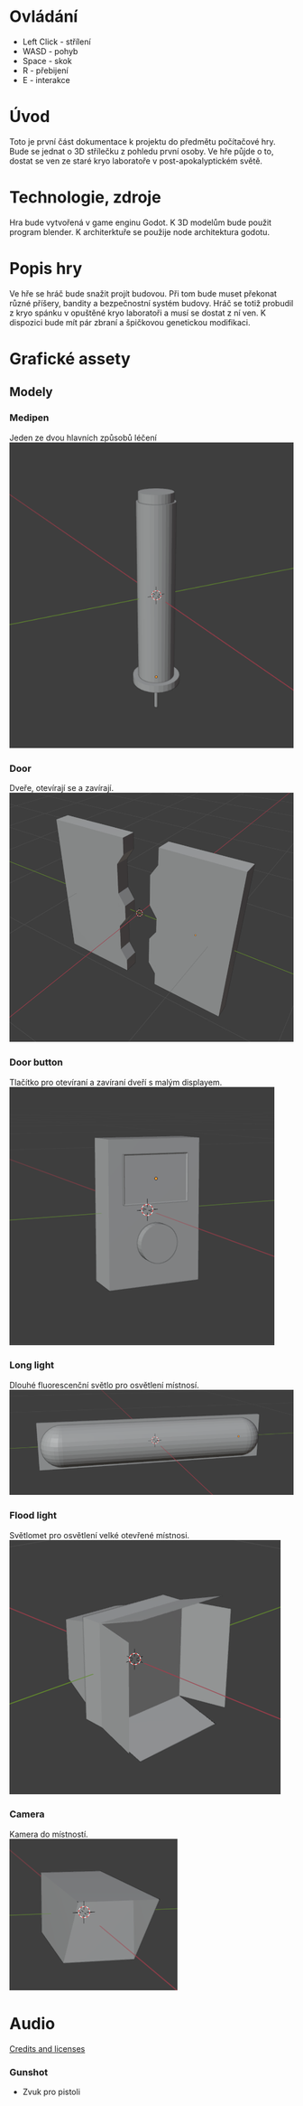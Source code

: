 # Ovládání
- Left Click - střílení
- WASD - pohyb
- Space - skok
- R - přebijení
- E - interakce
# Úvod
Toto je první část dokumentace k projektu do předmětu počítačové hry. Bude se 
jednat o 3D střílečku z pohledu první osoby. Ve hře půjde o to, dostat se ven ze staré 
kryo laboratoře v post-apokalyptickém světě.
# Technologie, zdroje
Hra bude vytvořená v game enginu Godot. K 3D modelům bude použit program 
blender. K architerktuře se použije node architektura godotu.
# Popis hry
Ve hře se hráč bude snažit projít budovou. Při tom bude muset překonat různé příšery,
bandity a bezpečnostní systém budovy.
Hráč se totiž probudil z kryo spánku v opuštěné kryo laboratoři a musí se dostat z ní 
ven. K dispozici bude mít pár zbraní a špičkovou genetickou modifikaci.
# Grafické assety
## Modely
### Medipen
Jeden ze dvou hlavních způsobů léčení  
![medipen model](https://github.com/Astat7/fps-game/blob/main/examples/medipen_model.png)
### Door
Dveře, otevírají se a zavírají.  
![heavy sliding door](https://github.com/Astat7/fps-game/blob/main/examples/door_model.png)
### Door button
Tlačítko pro otevíraní a zavíraní dveří s malým displayem.  
![small panel with a display and a button](https://github.com/Astat7/fps-game/blob/main/examples/door_button_model.png)
### Long light
Dlouhé fluorescenční světlo pro osvětlení místnosí.  
![long fluorescent light](https://github.com/Astat7/fps-game/blob/main/examples/long_light_model.png)
### Flood light
Světlomet pro osvětlení velké otevřené místnosi.  
![flood light](https://github.com/Astat7/fps-game/blob/main/examples/flood_light_model.png)
### Camera
Kamera do místností.  
![old CCTV camera](https://github.com/Astat7/fps-game/blob/main/examples/camera_model.png)
# Audio
[Credits and licenses](https://github.com/Astat7/fps-game/blob/main/assets/audio/credits_and_licenses.md)
### Gunshot
- Zvuk pro pistoli
